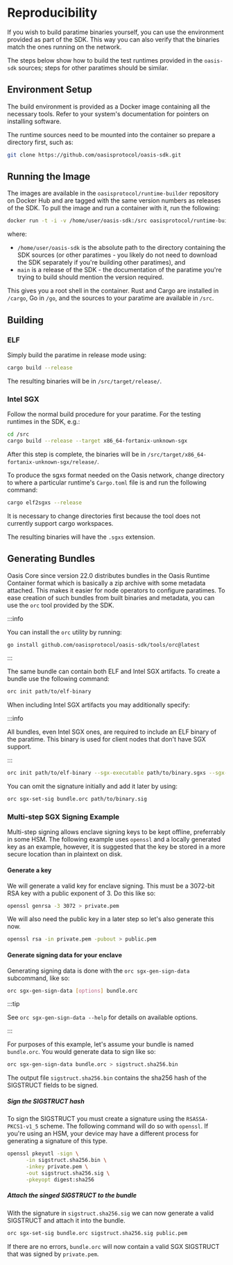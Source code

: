 # Reproducibility

If you wish to build paratime binaries yourself, you can use the
environment provided as part of the SDK. This way you can also verify
that the binaries match the ones running on the network.

The steps below show how to build the test runtimes provided in the
`oasis-sdk` sources; steps for other paratimes should be similar.

## Environment Setup

The build environment is provided as a Docker image containing all the
necessary tools. Refer to your system's documentation for pointers on
installing software.

The runtime sources need to be mounted into the container so prepare a
directory first, such as:

```bash
git clone https://github.com/oasisprotocol/oasis-sdk.git
```

## Running the Image

The images are available in the `oasisprotocol/runtime-builder`
repository on Docker Hub and are tagged with the same version numbers as
releases of the SDK. To pull the image and run a container with it, run
the following:

```bash
docker run -t -i -v /home/user/oasis-sdk:/src oasisprotocol/runtime-builder:main /bin/bash
```

where:

- `/home/user/oasis-sdk` is the absolute path to the directory
  containing the SDK sources (or other paratimes - you likely do not need
  to download the SDK separately if you're building other paratimes), and
- `main` is a release of the SDK - the documentation of the paratime
  you're trying to build should mention the version required.

This gives you a root shell in the container. Rust and Cargo are
installed in `/cargo`, Go in `/go`, and the sources to your paratime are
available in `/src`.

## Building

### ELF

Simply build the paratime in release mode using:

```bash
cargo build --release
```

The resulting binaries will be in `/src/target/release/`.

### Intel SGX

Follow the normal build procedure for your paratime. For the testing
runtimes in the SDK, e.g.:

```bash
cd /src
cargo build --release --target x86_64-fortanix-unknown-sgx
```

After this step is complete, the binaries will be in
`/src/target/x86_64-fortanix-unknown-sgx/release/`.

To produce the sgxs format needed on the Oasis network, change directory
to where a particular runtime's `Cargo.toml` file is and run the
following command:

```bash
cargo elf2sgxs --release
```

It is necessary to change directories first because the tool does not
currently support cargo workspaces.

The resulting binaries will have the `.sgxs` extension.

## Generating Bundles

Oasis Core since version 22.0 distributes bundles in the Oasis Runtime Container
format which is basically a zip archive with some metadata attached. This makes
it easier for node operators to configure paratimes. To ease creation of such
bundles from built binaries and metadata, you can use the `orc` tool provided by
the SDK.

:::info

You can install the `orc` utility by running:

```bash
go install github.com/oasisprotocol/oasis-sdk/tools/orc@latest
```

:::

The same bundle can contain both ELF and Intel SGX artifacts. To create a bundle
use the following command:

```bash
orc init path/to/elf-binary
```

When including Intel SGX artifacts you may additionally specify:

:::info

All bundles, even Intel SGX ones, are required to include an ELF binary of the
paratime. This binary is used for client nodes that don't have SGX support.

:::

```bash
orc init path/to/elf-binary --sgx-executable path/to/binary.sgxs --sgx-signature path/to/binary.sig
```

You can omit the signature initially and add it later by using:

```bash
orc sgx-set-sig bundle.orc path/to/binary.sig
```

### Multi-step SGX Signing Example

Multi-step signing allows enclave signing keys to be kept offline, preferrably
in some HSM. The following example uses `openssl` and a locally generated key as
an example, however, it is suggested that the key be stored in a more secure
location than in plaintext on disk.

#### Generate a key

We will generate a valid key for enclave signing. This must be a
3072-bit RSA key with a public exponent of 3. Do this like so:

```bash
openssl genrsa -3 3072 > private.pem
```

We will also need the public key in a later step so let's also generate this
now.

```bash
openssl rsa -in private.pem -pubout > public.pem
```

#### Generate signing data for your enclave

Generating signing data is done with the `orc sgx-gen-sign-data` subcommand,
like so:

```bash
orc sgx-gen-sign-data [options] bundle.orc
```

:::tip

See `orc sgx-gen-sign-data --help` for details on available options.

:::

For purposes of this example, let's assume your bundle is named `bundle.orc`.
You would generate data to sign like so:

```bash
orc sgx-gen-sign-data bundle.orc > sigstruct.sha256.bin
```

The output file `sigstruct.sha256.bin` contains the sha256 hash of the
SIGSTRUCT fields to be signed.

##### Sign the SIGSTRUCT hash

To sign the SIGSTRUCT you must create a signature using the `RSASSA-PKCS1-v1_5`
scheme. The following command will do so with `openssl`. If you're using an HSM,
your device may have a different process for generating a signature of this
type.

```bash
openssl pkeyutl -sign \
      -in sigstruct.sha256.bin \
      -inkey private.pem \
      -out sigstruct.sha256.sig \
      -pkeyopt digest:sha256
```

##### Attach the singed SIGSTRUCT to the bundle

With the signature in `sigstruct.sha256.sig` we can now generate a valid
SIGSTRUCT and attach it into the bundle.

```bash
orc sgx-set-sig bundle.orc sigstruct.sha256.sig public.pem
```

If there are no errors, `bundle.orc` will now contain a valid SGX SIGSTRUCT
that was signed by `private.pem`.
